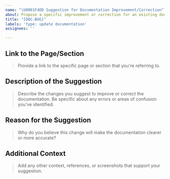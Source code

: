 ```yaml
---
name: "\U0001F4DD Suggestion for Documentation Improvement/Correction"
about: Propose a specific improvement or correction for an existing document.
title: "[DOC-BUG]"
labels: 'type: update documentation'
assignees: ''

---
```


## Link to the Page/Section

> Provide a link to the specific page or section that you're referring to.



## Description of the Suggestion

> Describe the changes you suggest to improve or correct the documentation. Be specific about any errors or areas of confusion you've identified.



## Reason for the Suggestion

> Why do you believe this change will make the documentation clearer or more accurate?



## Additional Context

> Add any other context, references, or screenshots that support your suggestion.
